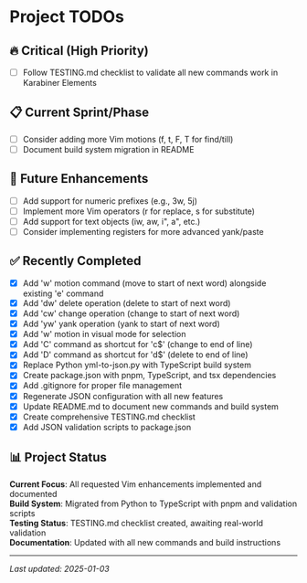 # Project TODOs

## 🔥 Critical (High Priority)
- [ ] Follow TESTING.md checklist to validate all new commands work in Karabiner Elements

## 📋 Current Sprint/Phase
- [ ] Consider adding more Vim motions (f, t, F, T for find/till)
- [ ] Document build system migration in README

## 🚀 Future Enhancements
- [ ] Add support for numeric prefixes (e.g., 3w, 5j)
- [ ] Implement more Vim operators (r for replace, s for substitute)
- [ ] Add support for text objects (iw, aw, i", a", etc.)
- [ ] Consider implementing registers for more advanced yank/paste

## ✅ Recently Completed
- [x] Add 'w' motion command (move to start of next word) alongside existing 'e' command
- [x] Add 'dw' delete operation (delete to start of next word)
- [x] Add 'cw' change operation (change to start of next word)
- [x] Add 'yw' yank operation (yank to start of next word)
- [x] Add 'w' motion in visual mode for selection
- [x] Add 'C' command as shortcut for 'c$' (change to end of line)
- [x] Add 'D' command as shortcut for 'd$' (delete to end of line)
- [x] Replace Python yml-to-json.py with TypeScript build system
- [x] Create package.json with pnpm, TypeScript, and tsx dependencies
- [x] Add .gitignore for proper file management
- [x] Regenerate JSON configuration with all new features
- [x] Update README.md to document new commands and build system
- [x] Create comprehensive TESTING.md checklist
- [x] Add JSON validation scripts to package.json

## 📊 Project Status
**Current Focus**: All requested Vim enhancements implemented and documented  
**Build System**: Migrated from Python to TypeScript with pnpm and validation scripts  
**Testing Status**: TESTING.md checklist created, awaiting real-world validation  
**Documentation**: Updated with all new commands and build instructions  

---
*Last updated: 2025-01-03*